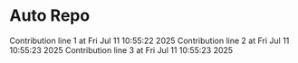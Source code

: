 # Auto Repo

Contribution line 1 at Fri Jul 11 10:55:22 2025
Contribution line 2 at Fri Jul 11 10:55:23 2025
Contribution line 3 at Fri Jul 11 10:55:23 2025